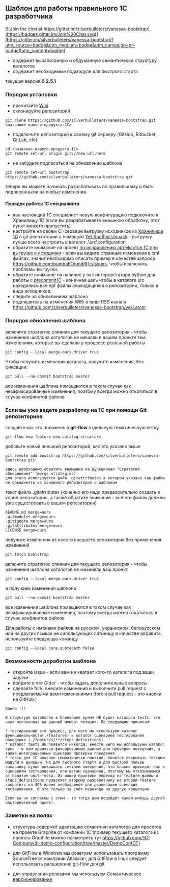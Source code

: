 ﻿## Шаблон для работы правильного 1С разработчика

[![Join the chat at https://gitter.im/silverbulleters/vanessa-bootstrap](https://badges.gitter.im/Join%20Chat.svg)](https://gitter.im/silverbulleters/vanessa-bootstrap?utm_source=badge&utm_medium=badge&utm_campaign=pr-badge&utm_content=badge)

* содержит выработанную и обдуманную семантически структуру каталогов
* содержит необходимые подмодули для быстрого старта

текущая версия **0.2.5.1**

### Порядок установки

* прочитайте [Wiki](https://github.com/silverbulleters/vanessa-bootstrap/wiki/%D0%A0%D0%B5%D0%BA%D0%BE%D0%BC%D0%B5%D0%BD%D0%B4%D0%B0%D1%86%D0%B8%D0%B8-%D0%BF%D1%80%D0%B0%D0%B2%D0%B8%D0%BB%D1%8C%D0%BD%D1%8B%D0%BC-%D1%80%D0%B0%D0%B7%D1%80%D0%B0%D0%B1%D0%BE%D1%82%D1%87%D0%B8%D0%BA%D0%B0%D0%BC-1%D0%A1)
* склонируйте репозиторий

```Shell
git clone https://github.com/silverbulleters/vanessa-bootstrap.git <название-вашего-продукта-1С>
```
* подключите репозиторий к своему git серверу (GitHub, Bitbucket, GitLab, etc)

```Shell
cd <название-вашего-продукта-1С>
git remote set-url origin git://new.url.here
```

* не забудьте подписаться на обновление шаблона

```Shell
git remote set-url bootstrap https://github.com/silverbulleters/vanessa-bootstrap.git
```
теперь вы можете начинать разрабатывать по правильному и быть подписанными на любые изменения.

#### Порядок работы 1С специалиста

* как настоящий 1С специалист новую конфигурацию подключите к Хранилищу 1С (если вы разрабатываете внешнюю обработку, этот пункт можете пропустить) 
* настройте на своем CI-сервере выгрузку исходников из [Хранилища 1С](http://v8.1c.ru/overview/DeveloperGroupp.htm) в git репозиторий с помощью [Yet Another Unpack](https://github.com/silverbulleters/vanessa-unpack) - выгрузку лучше всего настроить в каталог .\src\configuration
* обратите внимание на проект [по исправлению артефактов 1С при выгрузке в исходники](https://github.com/pumbaEO/undiff1c/blob/master/src/undiff1c/undiff1c.py) - если вы видите странные изменения в xml файлах, значит необходимо описать пример в качестве запроса https://github.com/pumbaEO/undiff1c/issues, чтобы исключить проблемы выгрузки.
* обратите внимание на наличие у вас интерпретатора python для работы с [precommit1C](https://github.com/pumbaEO/precommit1c) - конечная цель чтобы в каталоге src находились все epf файлы анаходящиеся в репозитории, только в виде исходников.
* следите за обновлением шаблона
* подпишитесь на изменения WiKi в виде RSS канала https://github.com/silverbulleters/vanessa-bootstrap/wiki.atom

### Порядок обновления шаблона

включите стратегию слияния для текущего репозитория - чтобы изменения шаблона каталогов не мешали в вашем проекте тем изменениям, которые вы сделали в процессе реальной работы

```Shell
git config --local merge.ours.driver true
```

Чтобы получить изменения каталога, получите изменения, без фиксации:

```Shell
git pull --no-commit bootstrap master
```

все изменения шаблона помещаются в таком случае как незафиксированные изменения, поэтому всегда можно откатиться в случае конфликтов файлов

### Если вы уже ведете разработку на 1С при помощи Git репозиториев

создайте как это положено в **git-flow** отдельную тематическую ветку

```Shell
git-flow new-feature new-catalog-structure
```

добавьте новый внешний репозиторий, как это указано выше

```Shell
git remote add bootstrap https://github.com/silverbulleters/vanessa-bootstrap.git
```

~~~
здесь необходимо обратить внимание на функционал "Стратегий объединения" (merge strategies)
для этого используется файл .gitattributes в котором указано как файлы не объединять из основного репозитория с шаблоном
~~~

текст файла .gitatrributes (конечно его надо предварительно создать в корне репозитория, а также обратите внимание - все эти файлы должны уже существовать в вашем репозитории)

```
README.md merge=ours
.gitmodules merge=ours
.gitignore merge=ours
.gitattributes merge=ours
LICENSE merge=ours
```
получите изменения из нового внешнего репозитория без применения изменений

```Shell
git fetch bootstrap
```

включите стратегию слияния для текущего репозитория - чтобы изменения шаблона каталогов не изменяли ваш проект

```Shell
git config --local merge.ours.driver true
```
и получаем изменения шаблона 

```Shell
git pull --no-commit bootstrap master
```

все изменения шаблона помещаются в таком случае как незафиксированные изменения, поэтому всегда можно откатиться в случае конфликтов файлов

Для работы с именами файлов на русском, украинском, белорусском или на других языках не сипользующих латиницу в качестве алфавита, используйте следующю команду

```Shell
git config --local core.quotepath false
```

### Возможности доработки шаблона

* откройте issue - если вам не хватает кого-то каталога под ваши задачи
* войдите в чат Gitter - чтобы задать дополнительные вопросы 
* сделайте fork, внесите изменения и выполните pull request с предлагаемыми вами изменениями (fork и pull request - это кнопки на GitHub.)

~~~
Важно !!!

В структуре каталогов в ближайшее время НЕ будет каталога tests, это наша осознанная на данный момент позиция. По следующим причинам:

* тестирование это процесс, для него мы используем каталог функциональности(./features) и каталог сценариев тестирования поведения (./features/**/steps_definitions)
* каталог tests НЕ появится никогда, вместе него мы используем каталог spec - в нем хранятся фиксированные данные для проверки поведения, а также интеграционные сценарии проверки поведения
* тесты для 1С опасное семантически понятие. Хочется покрывать тестами модули и функции. Но для быстрого старта и для быстрой пользы заказчику лучше покрывать тестами поведение, что плавно приводит нас к сценариям тестирования, или шагам сценариев, поэтому мы отказываемся от понятия unit-теста. Из нашей практики переход на feature файлы и steps_definitions позволяет второму разработчику на второй feature сократить на 40% время необходимое для реализации сценария тестирования. И это только за счёт перехода на другую концепцию﻿

Если вы не согласны с этим - то тогда вам подойдёт какой-нибудь другой альтернативный проект.
~~~


### Заметки на полях

* структура содержит адаптацию семантики каталогов для проектов на проекте Graphite от компании 1С (пример текущего каталога из проекта Graphite можно посмотреть тут https://github.com/1C-Company/dt-demo-configuration/tree/master/DemoConfDT)

* для GitFlow в Windows мы советуем использовать программу SourceTree от компании Atlassian, для GitFlow в linux следует использовать расширение git-flow для git

* для управления релизами мы используем [Семантическое версионирование](http://semver.org/lang/ru/)
